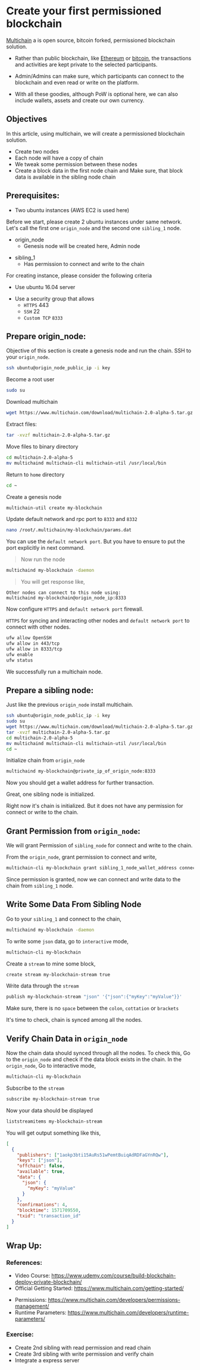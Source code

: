# Create your first permissioned blockchain

[Multichain](https://www.multichain.com/) a is open source, bitcoin forked, permissioned blockchain solution.

- Rather than public blockchain, like [Ethereum](https://*www.ethereum.org) or [bitcoin](https://bitcoin.org/en/), the transactions and activities are kept private to the selected participants.

* Admin/Admins can make sure, which participants can connect to the blockchain and even read or write on the platform.

- With all these goodies, although PoW is optional here, we can also include wallets, assets and create our own currency.

## Objectives

In this article, using multichain, we will create a permissioned blockchain solution.

- Create two nodes
- Each node will have a copy of chain
- We tweak some permission between these nodes
- Create a block data in the first node chain and Make sure, that block data is available in the sibling node chain

## Prerequisites:

- Two ubuntu instances (AWS EC2 is used here)

Before we start, please create 2 ubuntu instances under same network. Let's call the first one `origin_node` and the second one `sibling_1` node.

- origin_node
  - Genesis node will be created here, Admin node

* sibling_1
  - Has permission to connect and write to the chain

For creating instance, please consider the following criteria

- Use ubuntu 16.04 server

* Use a security group that allows
  - `HTTPS` 443
  - `SSH` 22
  - `Custom TCP` `8333`

## Prepare origin_node:

Objective of this section is create a genesis node and run the chain.
SSH to your `origin_node`.

```sh
ssh ubuntu@origin_node_public_ip -i key
```

Become a root user

```sh
sudo su
```

Download multichain

```sh
wget https://www.multichain.com/download/multichain-2.0-alpha-5.tar.gz
```

Extract files:

```sh
tar -xvzf multichain-2.0-alpha-5.tar.gz
```

Move files to binary directory

```sh
cd multichain-2.0-alpha-5
mv multichaind multichain-cli multichain-util /usr/local/bin
```

Return to `home` directory

```sh
cd ~
```

Create a genesis node

```sh
multichain-util create my-blockchain
```

Update default network and rpc port to `8333` and `8332`

```sh
nano /root/.multichain/my-blockchain/params.dat
```

You can use the `default network port`. But you have to ensure to put the port explicitly in next command.

> Now run the node

```sh
multichaind my-blockchain -daemon
```

> You will get response like,

```
Other nodes can connect to this node using:
multichaind my-blockchain@origin_node_ip:8333
```

Now configure `HTTPS` and `default network port` firewall.

`HTTPS` for syncing and interacting other nodes and
`default network port` to connect with other nodes.

```sh
ufw allow OpenSSH
ufw allow in 443/tcp
ufw allow in 8333/tcp
ufw enable
ufw status
```

We successfully run a multichain node.

## Prepare a sibling node:

Just like the previous `origin_node` install multichain.

```sh
ssh ubuntu@origin_node_public_ip -i key
sudo su
wget https://www.multichain.com/download/multichain-2.0-alpha-5.tar.gz
tar -xvzf multichain-2.0-alpha-5.tar.gz
cd multichain-2.0-alpha-5
mv multichaind multichain-cli multichain-util /usr/local/bin
cd ~
```

Initialize chain from `origin_node`

```sh
multichaind my-blockchain@private_ip_of_origin_node:8333
```

Now you should get a wallet address for further transaction.

Great, one sibling node is initialized.

Right now it's chain is initialized. But it does not have any permission for connect or write to the chain.

## Grant Permission from `origin_node`:

We will grant Permission of `sibling_node` for connect and write to the chain.

From the `origin_node`, grant permission to connect and write,

```sh
multichain-cli my-blockchain grant sibling_1_node_wallet_address connect,send,receive,mine,create
```

Since permission is granted, now we can connect and write data to the chain from `sibling_1` node.

## Write Some Data From Sibling Node

Go to your `sibling_1` and connect to the chain,

```sh
multichaind my-blockchain -daemon
```

To write some `json` data, go to `interactive` mode,

```sh
multichain-cli my-blockchain
```

Create a `stream` to mine some block,

```sh
create stream my-blockchain-stream true
```

Write data through the `stream`

```sh
publish my-blockchain-stream "json" '{"json":{"myKey":"myValue"}}'
```

Make sure, there is no `space` between the `colon`, `cottation` or `brackets`

It's time to check, chain is synced among all the nodes.

## Verify Chain Data in `origin_node`

Now the chain data should synced through all the nodes.
To check this, Go to the `origin_node` and check if the data block exists in the chain.
In the `origin_node`,
Go to interactive mode,

```sh
multichain-cli my-blockchain
```

Subscribe to the `stream`

```sh
subscribe my-blockchain-stream true
```

Now your data should be displayed

```sh
liststreamitems my-blockchain-stream
```

You will get output something like this,

```json
[
  {
    "publishers": ["1aokp3bti15AuRs51wPemtBuiqAdRDFaGYnRQw"],
    "keys": ["json"],
    "offchain": false,
    "available": true,
    "data": {
      "json": {
        "myKey": "myValue"
      }
    },
    "confirmations": 4,
    "blocktime": 1571709550,
    "txid": "transaction_id"
  }
]
```

## Wrap Up:

### References:

- Video Course: https://www.udemy.com/course/build-blockchain-deploy-private-blockchain/
- Official Getting Started: https://www.multichain.com/getting-started/

* Permissions: https://www.multichain.com/developers/permissions-management/
* Runtime Parameters: https://www.multichain.com/developers/runtime-parameters/

### Exercise:

- Create 2nd sibling with read permission and read chain
- Create 3rd sibling with write permission and verify chain
- Integrate a express server
